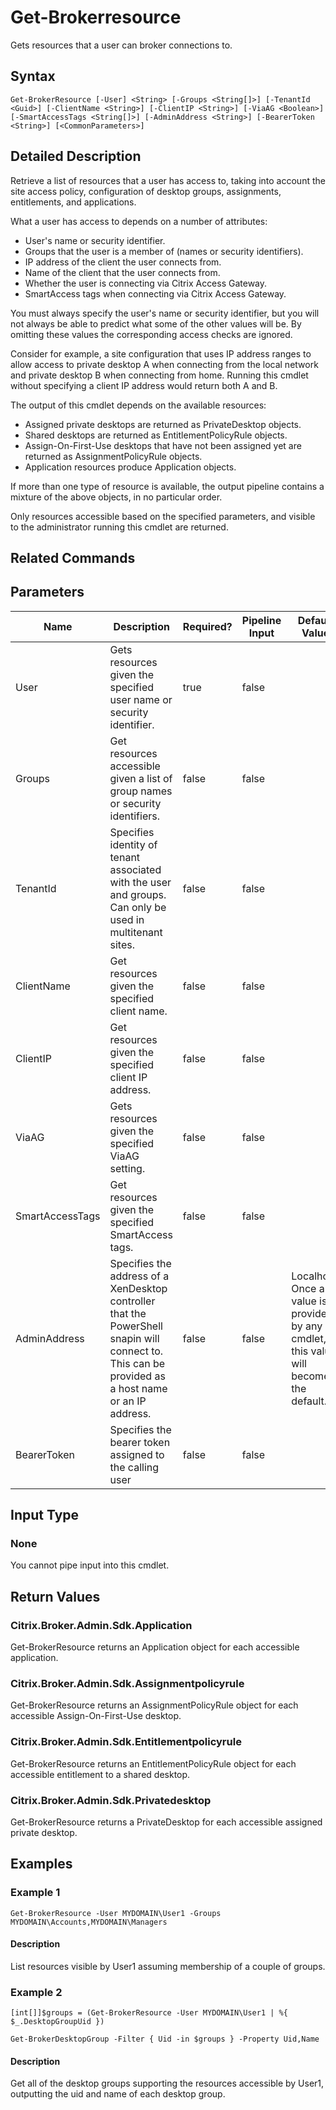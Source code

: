 ﻿
# Get-Brokerresource
Gets resources that a user can broker connections to.
## Syntax
```
Get-BrokerResource [-User] <String> [-Groups <String[]>] [-TenantId <Guid>] [-ClientName <String>] [-ClientIP <String>] [-ViaAG <Boolean>] [-SmartAccessTags <String[]>] [-AdminAddress <String>] [-BearerToken <String>] [<CommonParameters>]
```
## Detailed Description
Retrieve a list of resources that a user has access to, taking into account the site access policy, configuration of desktop groups, assignments, entitlements, and applications.

What a user has access to depends on a number of attributes:

* User's name or security identifier.
* Groups that the user is a member of (names or security identifiers).
* IP address of the client the user connects from.
* Name of the client that the user connects from.
* Whether the user is connecting via Citrix Access Gateway.
* SmartAccess tags when connecting via Citrix Access Gateway.

You must always specify the user's name or security identifier, but you will not always be able to predict what some of the other values will be. By omitting these values the corresponding access checks are ignored.

Consider for example, a site configuration that uses IP address ranges to allow access to private desktop A when connecting from the local network and private desktop B when connecting from home. Running this cmdlet without specifying a client IP address would return both A and B.

The output of this cmdlet depends on the available resources:

* Assigned private desktops are returned as PrivateDesktop objects.
* Shared desktops are returned as EntitlementPolicyRule objects.
* Assign-On-First-Use desktops that have not been assigned yet are returned as AssignmentPolicyRule objects.
* Application resources produce Application objects.

If more than one type of resource is available, the output pipeline contains a mixture of the above objects, in no particular order.

Only resources accessible based on the specified parameters, and visible to the administrator running this cmdlet are returned.


## Related Commands

## Parameters
| Name   | Description | Required? | Pipeline Input | Default Value |
| --- | --- | --- | --- | --- |
| User | Gets resources given the specified user name or security identifier. | true | false |  |
| Groups | Get resources accessible given a list of group names or security identifiers. | false | false |  |
| TenantId | Specifies identity of tenant associated with the user and groups. Can only be used in multitenant sites. | false | false |  |
| ClientName | Get resources given the specified client name. | false | false |  |
| ClientIP | Get resources given the specified client IP address. | false | false |  |
| ViaAG | Gets resources given the specified ViaAG setting. | false | false |  |
| SmartAccessTags | Get resources given the specified SmartAccess tags. | false | false |  |
| AdminAddress | Specifies the address of a XenDesktop controller that the PowerShell snapin will connect to. This can be provided as a host name or an IP address. | false | false | Localhost. Once a value is provided by any cmdlet, this value will become the default. |
| BearerToken | Specifies the bearer token assigned to the calling user | false | false |  |

## Input Type

### None
You cannot pipe input into this cmdlet.
## Return Values

### Citrix.Broker.Admin.Sdk.Application
Get-BrokerResource returns an Application object for each accessible application.
### Citrix.Broker.Admin.Sdk.Assignmentpolicyrule
Get-BrokerResource returns an AssignmentPolicyRule object for each accessible Assign-On-First-Use desktop.
### Citrix.Broker.Admin.Sdk.Entitlementpolicyrule
Get-BrokerResource returns an EntitlementPolicyRule object for each accessible entitlement to a shared desktop.
### Citrix.Broker.Admin.Sdk.Privatedesktop
Get-BrokerResource returns a PrivateDesktop for each accessible assigned private desktop.
## Examples

### Example 1
```
Get-BrokerResource -User MYDOMAIN\User1 -Groups MYDOMAIN\Accounts,MYDOMAIN\Managers
```
#### Description
List resources visible by User1 assuming membership of a couple of groups.
### Example 2
```
[int[]]$groups = (Get-BrokerResource -User MYDOMAIN\User1 | %{ $_.DesktopGroupUid })

Get-BrokerDesktopGroup -Filter { Uid -in $groups } -Property Uid,Name
```
#### Description
Get all of the desktop groups supporting the resources accessible by User1, outputting the uid and name of each desktop group.
